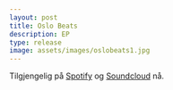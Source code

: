 ```yaml
---
layout: post
title: Oslo Beats
description: EP
type: release
image: assets/images/oslobeats1.jpg
---
```


Tilgjengelig på [Spotify](https://open.spotify.com/album/4BW6pVE2pOTb6P95uGin4q?si=C8XbLMqKS42L4Y0ykmHbww) og [Soundcloud](https://soundcloud.com/b-rd-j-nland-berg/sets/oslo-beats-1) nå.